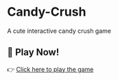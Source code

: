 # Candy-Crush
A cute interactive candy crush game
## 🔗 Play Now!
👉 [Click here to play the game](https://ayushhgarg24.github.io/Candy-Crush/)
